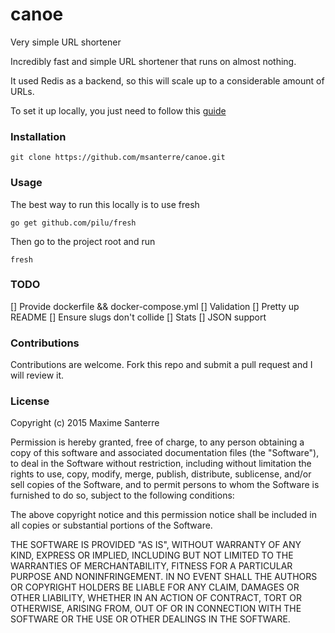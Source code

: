 # canoe
Very simple URL shortener

Incredibly fast and simple URL shortener that runs on almost nothing. 

It used Redis as a backend, so this will scale up to a considerable amount of URLs.

To set it up locally, you just need to follow this [guide](https://github.com/msanterre/canoe/wiki/Local-setup)

### Installation
```
git clone https://github.com/msanterre/canoe.git
```

### Usage

The best way to run this locally is to use fresh

```
go get github.com/pilu/fresh
```

Then go to the project root and run

```
fresh
```


### TODO
 [] Provide dockerfile && docker-compose.yml
 [] Validation
 [] Pretty up README
 [] Ensure slugs don't collide
 [] Stats
 [] JSON support
 
 ### Contributions
 
 Contributions are welcome. Fork this repo and submit a pull request and I will review it.
 
 
 ### License
 Copyright (c) 2015 Maxime Santerre

Permission is hereby granted, free of charge, to any person obtaining a copy of this software and associated documentation files (the "Software"), to deal in the Software without restriction, including without limitation the rights to use, copy, modify, merge, publish, distribute, sublicense, and/or sell copies of the Software, and to permit persons to whom the Software is furnished to do so, subject to the following conditions:

The above copyright notice and this permission notice shall be included in all copies or substantial portions of the Software.

THE SOFTWARE IS PROVIDED "AS IS", WITHOUT WARRANTY OF ANY KIND, EXPRESS OR IMPLIED, INCLUDING BUT NOT LIMITED TO THE WARRANTIES OF MERCHANTABILITY, FITNESS FOR A PARTICULAR PURPOSE AND NONINFRINGEMENT. IN NO EVENT SHALL THE AUTHORS OR COPYRIGHT HOLDERS BE LIABLE FOR ANY CLAIM, DAMAGES OR OTHER LIABILITY, WHETHER IN AN ACTION OF CONTRACT, TORT OR OTHERWISE, ARISING FROM, OUT OF OR IN CONNECTION WITH THE SOFTWARE OR THE USE OR OTHER DEALINGS IN THE SOFTWARE.
